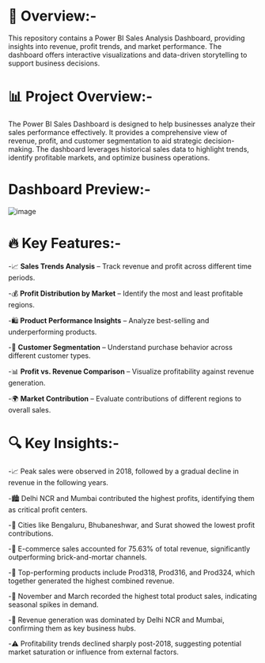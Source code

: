 # 📌 Overview:-

This repository contains a Power BI Sales Analysis Dashboard, providing insights into revenue, profit trends, and market performance. The dashboard offers interactive visualizations and data-driven storytelling to support business decisions.

# 📊 Project Overview:-

The Power BI Sales Dashboard is designed to help businesses analyze their sales performance effectively. It provides a comprehensive view of revenue, profit, and customer segmentation to aid strategic decision-making. The dashboard leverages historical sales data to highlight trends, identify profitable markets, and optimize business operations.

# Dashboard Preview:-

![image](https://github.com/user-attachments/assets/bc622b61-c99f-4374-91de-adfa5a6bdf40)

# 🔥 Key Features:-
-📈 **Sales Trends Analysis** – Track revenue and profit across different time periods.

-💰 **Profit Distribution by Market** – Identify the most and least profitable regions.

-🛍 **Product Performance Insights** – Analyze best-selling and underperforming products.

-👥 **Customer Segmentation** – Understand purchase behavior across different customer types.

-📊 **Profit vs. Revenue Comparison** – Visualize profitability against revenue generation.

-🌍 **Market Contribution** – Evaluate contributions of different regions to overall sales.


# 🔍 Key Insights:-
-📈 Peak sales were observed in 2018, followed by a gradual decline in revenue in the following years.

-🏙️ Delhi NCR and Mumbai contributed the highest profits, identifying them as critical profit centers.

-🧭 Cities like Bengaluru, Bhubaneshwar, and Surat showed the lowest profit contributions.

-🛒 E-commerce sales accounted for 75.63% of total revenue, significantly outperforming brick-and-mortar channels.

-🍕 Top-performing products include Prod318, Prod316, and Prod324, which together generated the highest combined revenue.

-📅 November and March recorded the highest total product sales, indicating seasonal spikes in demand.

-🌆 Revenue generation was dominated by Delhi NCR and Mumbai, confirming them as key business hubs.

-⚠️ Profitability trends declined sharply post-2018, suggesting potential market saturation or influence from external factors.
